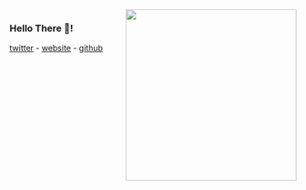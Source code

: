 
<img align="right" height=300 src=https://user-images.githubusercontent.com/62501544/133982144-2762d8cd-4b65-4f0d-856b-294aa0fbfe2c.png>

### Hello There 👋!


[twitter](https://twitter.com/breadoonline) - 
[website](https://website-breada.vercel.app) - 
[github](https://github.com/dhairy-online)





